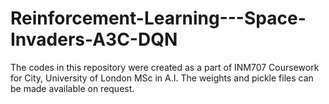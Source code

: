 # Reinforcement-Learning---Space-Invaders-A3C-DQN
The codes in this repository were created as a part of INM707 Coursework for City, University of London MSc in A.I.
The weights and pickle files can be made available on request.
